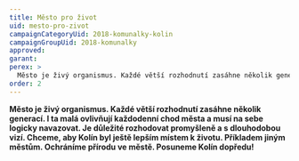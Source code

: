```yaml
---
title: Město pro život
uid: mesto-pro-zivot
campaignCategoryUid: 2018-komunalky-kolin
campaignGroupUid: 2018-komunalky
approved:
garant:
perex: >
  Město je živý organismus. Každé větší rozhodnutí zasáhne několik generací. I ta malá ovlivňují každodenní chod města a musí na sebe logicky navazovat. Je důležité rozhodovat promyšleně a s dlouhodobou vizí. Chceme, aby Kolín byl ještě lepším místem k životu. Příkladem jiným městům. Ochráníme přírodu ve městě. Posuneme Kolín dopředu!
order: 2
---
```


**Město je živý organismus. Každé větší rozhodnutí zasáhne několik generací. I ta malá ovlivňují každodenní chod města a musí na sebe logicky navazovat. Je důležité rozhodovat promyšleně a s dlouhodobou vizí. Chceme, aby Kolín byl ještě lepším místem k životu. Příkladem jiným městům. Ochráníme přírodu ve městě. Posuneme Kolín dopředu!**
